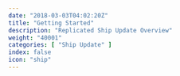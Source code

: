 ```yaml
---
date: "2018-03-03T04:02:20Z"
title: "Getting Started"
description: "Replicated Ship Update Overview"
weight: "40001"
categories: [ "Ship Update" ]
index: false
icon: "ship"
---
```


